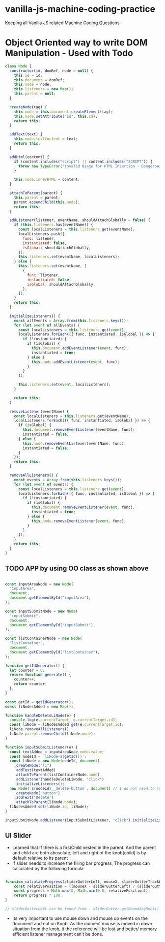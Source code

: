 # vanilla-js-machine-coding-practice
Keeping all Vanilla JS related Machine Coding Questions

# Object Oriented way to write DOM Manipulation - Used with Todo

```javascript
class Node {
  constructor(id, domRef, node = null) {
    this.id = id;
    this.document = domRef;
    this.node = node;
    this.listeners = new Map();
    this.parent = null;
  }

  createNode(tag) {
    this.node = this.document.createElement(tag);
    this.node.setAttribute("id", this.id);
    return this;
  }

  addText(text) {
    this.node.textContent = text;
    return this;
  }

  addHtml(content) {
    if (content.includes("script") || content.includes("SCRIPT")) {
      throw new TypeError("Invalid Usage for HTML Insertion - Dangerous");
    }

    this.node.innerHTML = content;
  }

  attachToParent(parent) {
    this.parent = parent;
    parent.appendChild(this.node);
    return this;
  }

  addListener(listener, eventName, shouldAttachGlobally = false) {
    if (this.listeners.has(eventName)) {
      const localListeners = this.listeners.get(eventName);
      localListeners.push({
        func: listener,
        instantiated: false,
        isGlobal: shouldAttachGlobally,
      });
      this.listeners.set(eventName, localListeners);
    } else {
      this.listeners.set(eventName, [
        {
          func: listener,
          instantiated: false,
          isGlobal: shouldAttachGlobally,
        },
      ]);
    }
    return this;
  }

  initializeListeners() {
    const allEvents = Array.from(this.listeners.keys());
    for (let event of allEvents) {
      const localListeners = this.listeners.get(event);
      localListeners.forEach(({ func, instantiated, isGlobal }) => {
        if (!instantiated) {
          if (isGlobal) {
            this.document.addEventListener(event, func);
            instantiated = true;
          } else {
            this.node.addEventListener(event, func);
          }
        }
      });

      this.listeners.set(event, localListeners);
    }

    return this;
  }

  removeListener(eventName) {
    const localListeners = this.listeners.get(eventName);
    localListeners.forEach(({ func, instantiated, isGlobal }) => {
      if (isGlobal) {
        this.document.removeEventListener(eventName, func);
        instantiated = false;
      } else {
        this.node.removeEventListener(eventName, func);
        instantiated = false;
      }
    });
    return this;
  }

  removeAllListeners() {
    const events = Array.from(this.listeners.keys());
    for (let event of events) {
      const localListeners = this.listeners.get(event);
      localListeners.forEach(({ func, instantiated, isGlobal }) => {
        if (!instantiated) {
          if (isGlobal) {
            this.document.removeEventListener(event, func);
            instantiated = true;
          } else {
            this.node.removeEventListener(event, func);
          }
        }
      });
    }
    return this;
  }
}
```

## TODO APP by using OO class as shown above

```javascript

const inputAreaNode = new Node(
  "inputArea",
  document,
  document.getElementById("inputArea"),
);

const inputSubmitNode = new Node(
  "inputSubmit",
  document,
  document.getElementById("inputSubmit"),
);

const listContainerNode = new Node(
  "listContainer",
  document,
  document.getElementById("listContainer"),
);

function getIdGenerator() {
  let counter = 0;
  return function generate() {
    counter++;
    return counter;
  };
}

const getId = getIdGenerator();
const liNodesAdded = new Map();

function handleDeleteLiNode(e) {
  console.log(e.currentTarget, e.currentTarget.id);
  const liNode = liNodesAdded.get(e.currentTarget.id);
  liNode.removeAllListeners();
  liNode.parent.removeChild(liNode.node);
}

function inputSubmitListener(e) {
  const textAdded = inputAreaNode.node.value;
  const nodeId = `liNode-${getId()}`;
  const liNode = new Node(nodeId, document)
    .createNode("li")
    .addText(textAdded)
    .attachToParent(listContainerNode.node)
    .addListener(handleDeleteLiNode, "click")
    .initializeListeners();
  new Node(`${nodeId}__delete-button`, document) // I do not need to track as li is getting tracked
    .createNode("button")
    .addText("Delete")
    .attachToParent(liNode.node);
  liNodesAdded.set(liNode.id, liNode);
}

inputSubmitNode.addListener(inputSubmitListener, "click").initializeListeners();

```

## UI Slider

- Learned that If there is a firstChild nested in the parent. And the parent and child are both abosolute, left and right of the knob(child) is by default relative to its parent
- If slider needs to increase the filling bar progress, The progress can calculated by the following formula

```javascript

function calculateProgress(sliderGutterLeft, mouseX, sliderGutterTrackWidth) {
    const relativePosition = ((mouseX - sliderGutterLeft) / (sliderGutterTrackWidth));
    const progress = Math.max(0, Math.min(0.8, relativePosition));
    return progress * 100;
}

// sliderGutterLeft can be found from - sliderGutter.getBoundingRect().left

```

- Its very important to use mouse down and mouse up events on the document and not on Knob. As the moment mouse is moved in down situation from the knob, it the reference will
be lost and better/ memory efficient listener management can't be done.
